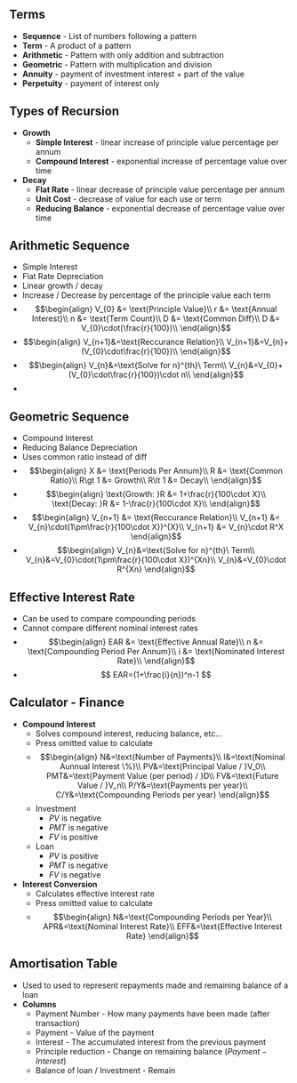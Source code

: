 ## Terms
- **Sequence** - List of numbers following a pattern
- **Term** - A product of a pattern
- **Arithmetic** - Pattern with only addition and subtraction
- **Geometric** - Pattern with multiplication and division
- **Annuity** - payment of investment interest + part of the value
- **Perpetuity** - payment of interest only
## Types of Recursion
- **Growth**
	- **Simple Interest** - linear increase of principle value percentage per annum
	- **Compound Interest** - exponential increase of percentage value over time
- **Decay**
	- **Flat Rate** - linear decrease of principle value percentage per annum
	- **Unit Cost** - decrease of value for each use or term
	- **Reducing Balance** - exponential decrease of percentage value over time
## Arithmetic Sequence
- Simple Interest
- Flat Rate Depreciation
- Linear growth / decay
- Increase / Decrease by percentage of the principle value each term
- $$\begin{align}
V_{0} &= \text{Principle Value}\\
r &= \text{Annual Interest}\\
n &= \text{Term Count}\\
D &= \text{Common Diff}\\
D &= V_{0}\cdot(\frac{r}{100})\\ 
\end{align}$$
- $$\begin{align}
V_{n+1}&=\text{Reccurance Relation}\\
V_{n+1}&=V_{n}+(V_{0}\cdot\frac{r}{100})\\
\end{align}$$
- $$\begin{align}
V_{n}&=\text{Solve for n}^{th}\ Term\\
V_{n}&=V_{0}+(V_{0}\cdot\frac{r}{100})\cdot n\\
\end{align}$$
- 
## Geometric Sequence
- Compound Interest
- Reducing Balance Depreciation 
- Uses common ratio instead of diff
- $$\begin{align}
X &= \text{Periods Per Annum}\\
R &= \text{Common Ratio}\\
R\gt 1 &= Growth\\
R\lt 1 &= Decay\\
\end{align}$$
- $$\begin{align}
\text{Growth: }R &= 1+\frac{r}{100\cdot X}\\
\text{Decay: }R &= 1-\frac{r}{100\cdot X}\\
\end{align}$$
- $$\begin{align}
V_{n+1} &= \text{Reccurance Relation}\\
V_{n+1} &= V_{n}\cdot(1\pm\frac{r}{100\cdot X})^{X}\\
V_{n+1} &= V_{n}\cdot R^X
\end{align}$$
- $$\begin{align}
V_{n}&=\text{Solve for n}^{th}\ Term\\
V_{n}&=V_{0}\cdot(1\pm\frac{r}{100\cdot X})^{Xn}\\
V_{n}&=V_{0}\cdot R^{Xn}
\end{align}$$
## Effective Interest Rate
- Can be used to compare compounding periods
- Cannot compare different nominal interest rates
- $$\begin{align}
EAR &= \text{Effective Annual Rate}\\
n &= \text{Compounding Period Per Annum}\\
i &= \text{Nominated Interest Rate}\\
\end{align}$$
- $$ EAR=(1+\frac{i}{n})^n-1 $$
## Calculator - Finance
- **Compound Interest**
	- Solves compound interest, reducing balance, etc...
	- Press omitted value to calculate
	- $$\begin{align}
N&=\text{Number of Payments}\\
I&=\text{Nominal Aunnual Interest \%}\\
PV&=\text{Principal Value / }V_0\\
PMT&=\text{Payment Value (per period) / }D\\
FV&=\text{Future Value / }V_n\\
P/Y&=\text{Payments per year}\\
C/Y&=\text{Compounding Periods per year}
\end{align}$$
	- Investment
		- $PV$ is negative
		- $PMT$ is negative
		- $FV$ is positive
	- Loan
		- $PV$ is positive
		- $PMT$ is negative
		- $FV$ is negative
- **Interest Conversion**
	- Calculates effective interest rate
	- Press omitted value to calculate
	- $$\begin{align}
N&=\text{Compounding Periods per Year}\\
APR&=\text{Nominal Interest Rate}\\
EFF&=\text{Effective Interest Rate}
\end{align}$$
## Amortisation Table
- Used to used to represent repayments made and remaining balance of a loan
- **Columns**
	- Payment Number - How many payments have been made (after transaction)
	- Payment - Value of the payment
	- Interest - The accumulated interest from the previous payment
	- Principle reduction - Change on remaining balance ($Payment-Interest$)
	- Balance of loan / Investment - Remain